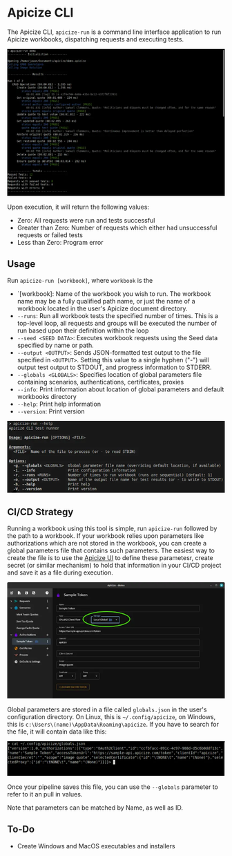 # Apicize CLI

The Apicize CLI, `apicize-run` is a command line interface application to run Apicize workbooks, dispatching requests and executing tests.

![Apicize CLI](./docs/sample.webp)

Upon execution, it will return the following values:

* Zero:  All requests were run and tests successful
* Greater than Zero:  Number of requests which either had unsuccessful requests or failed tests
* Less than Zero:  Program error

## Usage

Run `apicize-run [workbook]`, where `workbook` is the 

* `[workbook]: Name of the workbook you wish to run.  The workbook name may be a fully qualified path name, or just the name of a workbook located in the user's Apicize document directory.
* `--runs`: Run all workbook tests the specified number of times.  This is a top-level loop, all requests and groups will be executed the number of run based upon their definition within the loop
* `--seed <SEED DATA>`:  Executes workbook requests using the Seed data specified by name or path.
* `--output <OUTPUT>`:  Sends JSON-formatted test output to the file specified in `<OUTPUT>`.  Setting this value to a single hyphen ("-") will output test output to STDOUT, and progress information to STDERR.
* `--globals <GLOBALS>`:  Specifies location of global parameters file containing scenarios, authentications, certificates, proxies
* `--info`: Print information about location of global parameters and default workbooks directory
* `--help`: Print help information
* `--version`: Print version

![Parameters](./docs/help.webp)

## CI/CD Strategy

Running a workbook using this tool is simple, run `apicize-run` followed by the path to a workbook.  If your workbook relies upon parameters like authorizations which are not stored
in the workbook, you can create a global parameters file that contains such parameters.  The easiest way to create the file is to use the [Apicize UI](https://github.com/apicize/app)
to define these parametesr, create secret (or similar mechanism) to hold that information in your CI/CD project and save it as a file during execution.

![Parameters](./docs/global-cli.webp)

Global parameters are stored in a file called `globals.json` in the user's configuration directory.  On Linux, this is `~/.config/apicize`, on Windows, this is `c:\Users\(name)\AppData\Roaming\apicize`. 
If you have to search for the file, it will contain data like this:

![Parameters](./docs/globals.webp)

Once your pipeline saves this file, you can use the `--globals` parameter to refer to it an pull in values.

Note that parameters can be matched by Name, as well as ID.

## To-Do

* Create Windows and MacOS executables and installers

